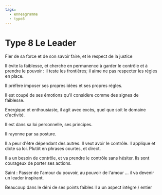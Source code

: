 ```yaml
---
tags:
  - enneagramme
  - type8
---
```

# Type 8 Le Leader

Fier de sa force et de son savoir faire, et le respect de la justice

Il évite la faiblesse, et cherche en permanence à garder le contrôle et à prendre le pouvoir : il teste les frontières; il aime ne pas respecter les règles en place.

Il préfère imposer ses propres idées et ses propres règles.

Il est coupé de ses émotions qu'il considère comme des signes de faiblesse.

Energique et enthousiaste, il agit avec excès, quel que soit le domaine d'activité.

Il est dans sa loi personnelle, ses principes.

Il rayonne par sa posture.

Il a peur d'être dépendant des autres. Il veut avoir le contrôle. Il applique et dicte sa loi. Plutôt en phrases courtes, et direct.

Il a un besoin de contrôle, et va prendre le contrôle sans hésiter. Ils sont courageux de porter ses actions.

Saint : Passer de l'amour du pouvoir, au pouvoir de l'amour ... il va devenir un leader inspirant.

Beaucoup dans le déni de ses points faibles Il a un aspect intègre / entier

